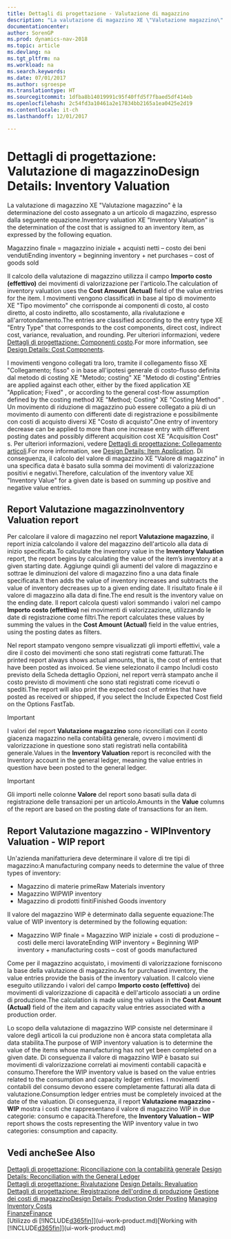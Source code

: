 ```yaml
---
title: Dettagli di progettazione - Valutazione di magazzino
description: "La valutazione di magazzino XE \"Valutazione magazzino\" è la determinazione del costo assegnato a un articolo di magazzino, espresso dalla seguente equazione."
documentationcenter: 
author: SorenGP
ms.prod: dynamics-nav-2018
ms.topic: article
ms.devlang: na
ms.tgt_pltfrm: na
ms.workload: na
ms.search.keywords: 
ms.date: 07/01/2017
ms.author: sgroespe
ms.translationtype: HT
ms.sourcegitcommit: 1dfba8b14019991c95f40ffd5f7fbaed5df414eb
ms.openlocfilehash: 2c54fd3a10461a2e17834bb2165a1ea0425e2d19
ms.contentlocale: it-ch
ms.lasthandoff: 12/01/2017

---
```

# <a name="design-details-inventory-valuation"></a><span data-ttu-id="fca98-103">Dettagli di progettazione: Valutazione di magazzino</span><span class="sxs-lookup"><span data-stu-id="fca98-103">Design Details: Inventory Valuation</span></span>
<span data-ttu-id="fca98-104">La valutazione di magazzino XE "Valutazione magazzino" è la determinazione del costo assegnato a un articolo di magazzino, espresso dalla seguente equazione.</span><span class="sxs-lookup"><span data-stu-id="fca98-104">Inventory valuation XE "Inventory Valuation"  is the determination of the cost that is assigned to an inventory item, as expressed by the following equation.</span></span>  

<span data-ttu-id="fca98-105">Magazzino finale = magazzino iniziale + acquisti netti – costo dei beni venduti</span><span class="sxs-lookup"><span data-stu-id="fca98-105">Ending inventory = beginning inventory + net purchases – cost of goods sold</span></span>  

<span data-ttu-id="fca98-106">Il calcolo della valutazione di magazzino utilizza il campo **Importo costo (effettivo)** dei movimenti di valorizzazione per l'articolo.</span><span class="sxs-lookup"><span data-stu-id="fca98-106">The calculation of inventory valuation uses the **Cost Amount (Actual)** field of the value entries for the item.</span></span> <span data-ttu-id="fca98-107">I movimenti vengono classificati in base al tipo di movimento XE "Tipo movimento" che corrisponde ai componenti di costo, al costo diretto, al costo indiretto, allo scostamento, alla rivalutazione e all'arrotondamento.</span><span class="sxs-lookup"><span data-stu-id="fca98-107">The entries are classified according to the entry type XE "Entry Type"  that corresponds to the cost components, direct cost, indirect cost, variance, revaluation, and rounding.</span></span> <span data-ttu-id="fca98-108">Per ulteriori informazioni, vedere [Dettagli di progettazione: Componenti costo](design-details-cost-components.md).</span><span class="sxs-lookup"><span data-stu-id="fca98-108">For more information, see [Design Details: Cost Components](design-details-cost-components.md).</span></span>  

<span data-ttu-id="fca98-109">I movimenti vengono collegati tra loro, tramite il collegamento fisso XE "Collegamento; fisso" o in base all'ipotesi generale di costo-flusso definita dal metodo di costing XE "Metodo; costing" XE "Metodo di costing".</span><span class="sxs-lookup"><span data-stu-id="fca98-109">Entries are applied against each other, either by the fixed application XE "Application; Fixed" , or according to the general cost-flow assumption defined by the costing method XE "Method; Costing"  XE "Costing Method" .</span></span> <span data-ttu-id="fca98-110">Un movimento di riduzione di magazzino può essere collegato a più di un movimento di aumento con differenti date di registrazione e possibilmente con costi di acquisto diversi XE "Costo di acquisto".</span><span class="sxs-lookup"><span data-stu-id="fca98-110">One entry of inventory decrease can be applied to more than one increase entry with different posting dates and possibly different acquisition cost XE "Acquisition Cost" s.</span></span> <span data-ttu-id="fca98-111">Per ulteriori informazioni, vedere [Dettagli di progettazione: Collegamento articoli](design-details-item-application.md).</span><span class="sxs-lookup"><span data-stu-id="fca98-111">For more information, see [Design Details: Item Application](design-details-item-application.md).</span></span> <span data-ttu-id="fca98-112">Di conseguenza, il calcolo del valore di magazzino XE "Valore di magazzino" in una specifica data è basato sulla somma dei movimenti di valorizzazione positivi e negativi.</span><span class="sxs-lookup"><span data-stu-id="fca98-112">Therefore, calculation of the inventory value XE "Inventory Value"  for a given date is based on summing up positive and negative value entries.</span></span>  

## <a name="inventory-valuation-report"></a><span data-ttu-id="fca98-113">Report Valutazione magazzino</span><span class="sxs-lookup"><span data-stu-id="fca98-113">Inventory Valuation report</span></span>  
<span data-ttu-id="fca98-114">Per calcolare il valore di magazzino nel report **Valutazione magazzino**, il report inizia calcolando il valore del magazzino dell'articolo alla data di inizio specificata.</span><span class="sxs-lookup"><span data-stu-id="fca98-114">To calculate the inventory value in the **Inventory Valuation** report, the report begins by calculating the value of the item’s inventory at a given starting date.</span></span> <span data-ttu-id="fca98-115">Aggiunge quindi gli aumenti del valore di magazzino e sottrae le diminuzioni del valore di magazzino fino a una data finale specificata.</span><span class="sxs-lookup"><span data-stu-id="fca98-115">It then adds the value of inventory increases and subtracts the value of inventory decreases up to a given ending date.</span></span> <span data-ttu-id="fca98-116">Il risultato finale è il valore di magazzino alla data di fine.</span><span class="sxs-lookup"><span data-stu-id="fca98-116">The end result is the inventory value on the ending date.</span></span> <span data-ttu-id="fca98-117">Il report calcola questi valori sommando i valori nel campo **Importo costo (effettivo)** nei movimenti di valorizzazione, utilizzando le date di registrazione come filtri.</span><span class="sxs-lookup"><span data-stu-id="fca98-117">The report calculates these values by summing the values in the **Cost Amount (Actual)** field in the value entries, using the posting dates as filters.</span></span>  

<span data-ttu-id="fca98-118">Nel report stampato vengono sempre visualizzati gli importi effettivi, vale a dire il costo dei movimenti che sono stati registrati come fatturati.</span><span class="sxs-lookup"><span data-stu-id="fca98-118">The printed report always shows actual amounts, that is, the cost of entries that have been posted as invoiced.</span></span> <span data-ttu-id="fca98-119">Se viene selezionato il campo Includi costo previsto della Scheda dettaglio Opzioni, nel report verrà stampato anche il costo previsto di movimenti che sono stati registrati come ricevuti o spediti.</span><span class="sxs-lookup"><span data-stu-id="fca98-119">The report will also print the expected cost of entries that have posted as received or shipped, if you select the Include Expected Cost field on the Options FastTab.</span></span>  

> [!IMPORTANT]  
>  <span data-ttu-id="fca98-120">I valori del report **Valutazione magazzino** sono riconciliati con il conto giacenza magazzino nella contabilità generale, ovvero i movimenti di valorizzazione in questione sono stati registrati nella contabilità generale.</span><span class="sxs-lookup"><span data-stu-id="fca98-120">Values in the **Inventory Valuation** report is reconciled with the Inventory account in the general ledger, meaning the value entries in question have been posted to the general ledger.</span></span>  

> [!IMPORTANT]  
>  <span data-ttu-id="fca98-121">Gli importi nelle colonne **Valore** del report sono basati sulla data di registrazione delle transazioni per un articolo.</span><span class="sxs-lookup"><span data-stu-id="fca98-121">Amounts in the **Value** columns of the report are based on the posting date of transactions for an item.</span></span>  

## <a name="inventory-valuation---wip-report"></a><span data-ttu-id="fca98-122">Report Valutazione magazzino - WIP</span><span class="sxs-lookup"><span data-stu-id="fca98-122">Inventory Valuation - WIP report</span></span>  
<span data-ttu-id="fca98-123">Un'azienda manifatturiera deve determinare il valore di tre tipi di magazzino:</span><span class="sxs-lookup"><span data-stu-id="fca98-123">A manufacturing company needs to determine the value of three types of inventory:</span></span>  

* <span data-ttu-id="fca98-124">Magazzino di materie prime</span><span class="sxs-lookup"><span data-stu-id="fca98-124">Raw Materials inventory</span></span>  
* <span data-ttu-id="fca98-125">Magazzino WIP</span><span class="sxs-lookup"><span data-stu-id="fca98-125">WIP inventory</span></span>  
* <span data-ttu-id="fca98-126">Magazzino di prodotti finiti</span><span class="sxs-lookup"><span data-stu-id="fca98-126">Finished Goods inventory</span></span>  

<span data-ttu-id="fca98-127">Il valore del magazzino WIP è determinato dalla seguente equazione:</span><span class="sxs-lookup"><span data-stu-id="fca98-127">The value of WIP inventory is determined by the following equation:</span></span>  

* <span data-ttu-id="fca98-128">Magazzino WIP finale = Magazzino WIP iniziale + costi di produzione – costi delle merci lavorate</span><span class="sxs-lookup"><span data-stu-id="fca98-128">Ending WIP inventory = Beginning WIP inventory + manufacturing costs – cost of goods manufactured</span></span>  

<span data-ttu-id="fca98-129">Come per il magazzino acquistato, i movimenti di valorizzazione forniscono la base della valutazione di magazzino.</span><span class="sxs-lookup"><span data-stu-id="fca98-129">As for purchased inventory, the value entries provide the basis of the inventory valuation.</span></span> <span data-ttu-id="fca98-130">Il calcolo viene eseguito utilizzando i valori del campo **Importo costo (effettivo)** dei movimenti di valorizzazione di capacità e dell'articolo associati a un ordine di produzione.</span><span class="sxs-lookup"><span data-stu-id="fca98-130">The calculation is made using the values in the **Cost Amount (Actual)** field of the item and capacity value entries associated with a production order.</span></span>  

<span data-ttu-id="fca98-131">Lo scopo della valutazione di magazzino WIP consiste nel determinare il valore degli articoli la cui produzione non è ancora stata completata alla data stabilita.</span><span class="sxs-lookup"><span data-stu-id="fca98-131">The purpose of WIP inventory valuation is to determine the value of the items whose manufacturing has not yet been completed on a given date.</span></span> <span data-ttu-id="fca98-132">Di conseguenza il valore di magazzino WIP è basato sui movimenti di valorizzazione correlati ai movimenti contabili capacità e consumo.</span><span class="sxs-lookup"><span data-stu-id="fca98-132">Therefore the WIP inventory value is based on the value entries related to the consumption and capacity ledger entries.</span></span> <span data-ttu-id="fca98-133">I movimenti contabili del consumo devono essere completamente fatturati alla data di valutazione.</span><span class="sxs-lookup"><span data-stu-id="fca98-133">Consumption ledger entries must be completely invoiced at the date of the valuation.</span></span> <span data-ttu-id="fca98-134">Di conseguenza, il report **Valutazione magazzino - WIP** mostra i costi che rappresentano il valore di magazzino WIP in due categorie: consumo e capacità.</span><span class="sxs-lookup"><span data-stu-id="fca98-134">Therefore, the **Inventory Valuation – WIP** report shows the costs representing the WIP inventory value in two categories: consumption and capacity.</span></span>  

## <a name="see-also"></a><span data-ttu-id="fca98-135">Vedi anche</span><span class="sxs-lookup"><span data-stu-id="fca98-135">See Also</span></span>  
<span data-ttu-id="fca98-136">[Dettagli di progettazione: Riconciliazione con la contabilità generale](design-details-reconciliation-with-the-general-ledger.md) </span><span class="sxs-lookup"><span data-stu-id="fca98-136">[Design Details: Reconciliation with the General Ledger](design-details-reconciliation-with-the-general-ledger.md) </span></span>  
<span data-ttu-id="fca98-137">[Dettagli di progettazione: Rivalutazione](design-details-revaluation.md) </span><span class="sxs-lookup"><span data-stu-id="fca98-137">[Design Details: Revaluation](design-details-revaluation.md) </span></span>  
<span data-ttu-id="fca98-138">[Dettagli di progettazione: Registrazione dell'ordine di produzione](design-details-production-order-posting.md)
[ Gestione dei costi di magazzino](finance-manage-inventory-costs.md)</span><span class="sxs-lookup"><span data-stu-id="fca98-138">[Design Details: Production Order Posting](design-details-production-order-posting.md)
[Managing Inventory Costs](finance-manage-inventory-costs.md)</span></span>  
[<span data-ttu-id="fca98-139">Finanze</span><span class="sxs-lookup"><span data-stu-id="fca98-139">Finance</span></span>](finance.md)  
<span data-ttu-id="fca98-140">[Utilizzo di [!INCLUDE[d365fin](includes/d365fin_md.md)]](ui-work-product.md)</span><span class="sxs-lookup"><span data-stu-id="fca98-140">[Working with [!INCLUDE[d365fin](includes/d365fin_md.md)]](ui-work-product.md)</span></span>

